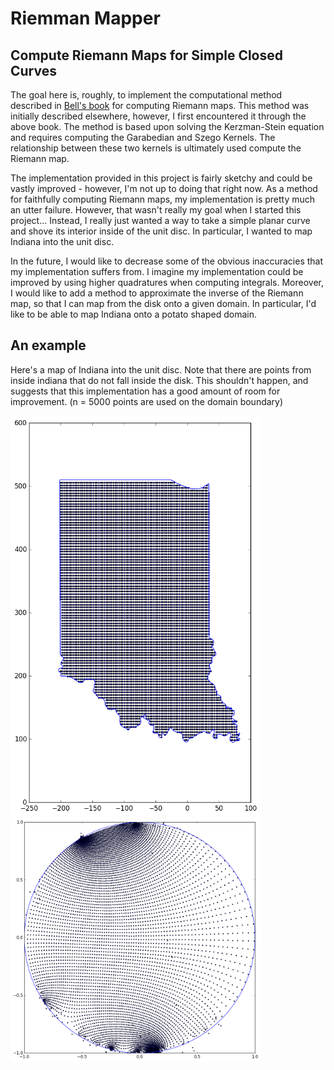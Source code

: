 # Riemman Mapper

## Compute Riemann Maps for Simple Closed Curves

The goal here is, roughly, to implement the computational method
described in [Bell's
book](https://www.crcpress.com/The-Cauchy-Transform-Potential-Theory-and-Conformal-Mapping-2nd-Edition/Bell/p/book/9781498727204)
for computing Riemann maps. This method was initially described
elsewhere, however, I first encountered it through the above book. The
method is based upon solving the Kerzman-Stein equation and requires
computing the Garabedian and Szego Kernels. The relationship between
these two kernels is ultimately used compute the Riemann map.

The implementation provided in this project is fairly sketchy and
could be vastly improved - however, I'm not up to doing that right
now. As a method for faithfully computing Riemann maps, my
implementation is pretty much an utter failure. However, that wasn't
really my goal when I started this project... Instead, I really just
wanted a way to take a simple planar curve and shove its interior
inside of the unit disc. In particular, I wanted to map Indiana into
the unit disc. 

In the future, I would like to decrease some of the obvious
inaccuracies that my implementation suffers from. I imagine my
implementation could be improved by using higher quadratures when
computing integrals. Moreover, I would like to add a method to
approximate the inverse of the Riemann map, so that I can map from the
disk onto a given domain. In particular, I'd like to be able to map
Indiana onto a potato shaped domain.

## An example 

Here's a map of Indiana into the unit disc. Note that there are points
from inside indiana that do not fall inside the disk. This shouldn't
happen, and suggests that this implementation has a good amount of
room for improvement. (n = 5000 points are used on the domain
boundary)

<div>
<img src="./imgs/indianaSource.png" width=400px />
<img src="./imgs/indianaTarget.png" width=400px />
</div>